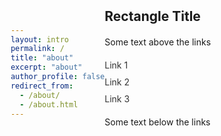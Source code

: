 ```yaml
---
layout: intro
permalink: /
title: "about"
excerpt: "about"
author_profile: false
redirect_from: 
  - /about/
  - /about.html
---
```



<!DOCTYPE html>
<html>
<head>
  <title>Centered Rectangle with Links, Title, and Text</title>
  <style>
    /* CSS styles for centering and rectangle */
    body {
      display: flex;
      justify-content: center;
      align-items: center;
      height: 100vh;
      margin: 0;
    }

    .rectangle {
      width: 80%; /* Make the rectangle span most of the page */
      max-width: 600px; /* Set a maximum width */
      border: 2px solid #000;
      padding: 20px;
      text-align: center;
    }

    .rectangle h2 {
      margin-top: 0;
    }

    .link-list {
      list-style: none;
      padding: 0;
      margin-top: 20px;
    }

    .link-list li {
      margin-bottom: 10px;
    }

    .link-list a {
      text-decoration: none;
      color: #333;
    }

    .rectangle p {
      margin-top: 20px;
    }
  </style>
</head>
<body>
  <div class="rectangle">
    <h2>Rectangle Title</h2>
    <p>Some text above the links</p>
    <ul class="link-list">
      <li><a href="#">Link 1</a></li>
      <li><a href="#">Link 2</a></li>
      <li><a href="#">Link 3</a></li>
      <!-- Add more links as needed -->
    </ul>
    <p>Some text below the links</p>
  </div>
</body>
</html>